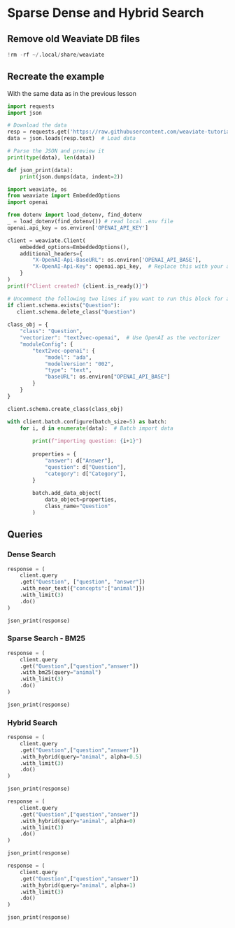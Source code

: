 # Sparse Dense and Hybrid Search

## Remove old Weaviate DB files


```python
!rm -rf ~/.local/share/weaviate
```

## Recreate the example
With the same data as in the previous lesson


```python
import requests
import json

# Download the data
resp = requests.get('https://raw.githubusercontent.com/weaviate-tutorials/quickstart/main/data/jeopardy_tiny.json')
data = json.loads(resp.text)  # Load data

# Parse the JSON and preview it
print(type(data), len(data))

def json_print(data):
    print(json.dumps(data, indent=2))
```


```python
import weaviate, os
from weaviate import EmbeddedOptions
import openai

from dotenv import load_dotenv, find_dotenv
_ = load_dotenv(find_dotenv()) # read local .env file
openai.api_key = os.environ['OPENAI_API_KEY']

client = weaviate.Client(
    embedded_options=EmbeddedOptions(),
    additional_headers={
        "X-OpenAI-Api-BaseURL": os.environ['OPENAI_API_BASE'],
        "X-OpenAI-Api-Key": openai.api_key,  # Replace this with your actual key
    }
)
print(f"Client created? {client.is_ready()}")
```


```python
# Uncomment the following two lines if you want to run this block for a second time.
if client.schema.exists("Question"):
   client.schema.delete_class("Question")
 
class_obj = {
    "class": "Question",
    "vectorizer": "text2vec-openai",  # Use OpenAI as the vectorizer
    "moduleConfig": {
        "text2vec-openai": {
            "model": "ada",
            "modelVersion": "002",
            "type": "text",
            "baseURL": os.environ["OPENAI_API_BASE"]
        }
    }
}

client.schema.create_class(class_obj)
```


```python
with client.batch.configure(batch_size=5) as batch:
    for i, d in enumerate(data):  # Batch import data
        
        print(f"importing question: {i+1}")
        
        properties = {
            "answer": d["Answer"],
            "question": d["Question"],
            "category": d["Category"],
        }
        
        batch.add_data_object(
            data_object=properties,
            class_name="Question"
        )
```

## Queries

### Dense Search


```python
response = (
    client.query
    .get("Question", ["question", "answer"])
    .with_near_text({"concepts":["animal"]})
    .with_limit(3)
    .do()
)

json_print(response)
```

### Sparse Search - BM25


```python
response = (
    client.query
    .get("Question",["question","answer"])
    .with_bm25(query="animal")
    .with_limit(3)
    .do()
)

json_print(response)
```

### Hybrid Search


```python
response = (
    client.query
    .get("Question",["question","answer"])
    .with_hybrid(query="animal", alpha=0.5)
    .with_limit(3)
    .do()
)

json_print(response)
```


```python
response = (
    client.query
    .get("Question",["question","answer"])
    .with_hybrid(query="animal", alpha=0)
    .with_limit(3)
    .do()
)

json_print(response)
```


```python
response = (
    client.query
    .get("Question",["question","answer"])
    .with_hybrid(query="animal", alpha=1)
    .with_limit(3)
    .do()
)

json_print(response)
```


```python

```


```python

```


```python

```


```python

```


```python

```


```python

```


```python

```


```python

```


```python

```


```python

```


```python

```


```python

```


```python

```


```python

```


```python

```


```python

```


```python

```


```python

```


```python

```


```python

```


```python

```


```python

```


```python

```


```python

```


```python

```


```python

```


```python

```


```python

```


```python

```

